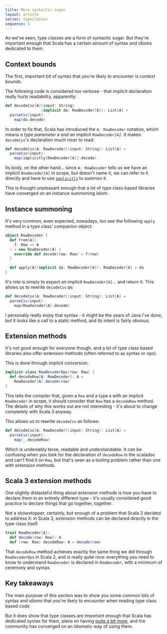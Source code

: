 ```yaml
---
title: More syntactic sugar
layout: article
series: typeclasses
sequence: 5
---
```


As we've seen, type classes are a form of syntactic sugar. But they're important enough that Scala has a certain amount of syntax and idioms dedicated to them.

## Context bounds

The first, important bit of syntax that you're likely to encounter is _context bounds_.

The following code is considered too verbose - that implicit declaration really hurts readability, apparently:

```scala
def decodeCsv[A](input: String)
                (implicit da: RowDecoder[A]): List[A] =
  parseCsv(input).
    map(da.decode)
```

In order to fix that, Scala has introduced the `A: RowDecoder` notation, which means _a type parameter `A` and an implicit `RowDecoder[A]`_. It makes `decodeCsv`'s declaration much nicer to read:

```scala
def decodeCsv[A: RowDecoder](input: String): List[A] =
  parseCsv(input).
    map(implicitly[RowDecoder[A]].decode)
```

Its body, on the other hand... since `A: RowDecoder` tells us we have an implicit `RowDecoder[A]` in scope, but doesn't name it, we can refer to it directly and have to use [`implicitly`] to summon it.

This is thought unpleasant enough that a lot of type class based libraries have converged on an instance summoning idiom.

## Instance summoning

It's very common, even expected, nowadays, too see the following `apply` method in a type class' companion object:

```scala
object RowDecoder {
  def from[A](
    f: Row => A
  ) = new RowDecoder[A] {
    override def decode(row: Row) = f(row)
  }

  def apply[A](implicit da: RowDecoder[A]): RowDecoder[A] = da
}
```

It's role is simply to expect an implicit `RowDecoder[A]`... and return it. This allows us to rewrite `decodeCsv` as:

```scala
def decodeCsv[A: RowDecoder](input: String): List[A] =
  parseCsv(input).
    map(RowDecoder[A].decode)
```

I personally really enjoy that syntax - it might be the years of Java I've done, but it looks like a call to a static method, and its intent is fairly obvious.

## Extension methods

It's not good enough for everyone though, and a lot of type class based libraries also offer extension methods (often referred to as syntax or ops).

This is done through implicit conversion:

```scala
implicit class RowDecoderOps(row: Row) {
  def decodeRow[A: RowDecoder]: A =
    RowDecoder[A].decode(row)
}
```

This tells the compiler that, given a `Row` and a type `A` with an implicit `RowDecoder` in scope, it should consider that `Row` has a `decodeRow` method. The details of why this works out are not interesting - it's about to change completely with Scala 3 anyway.

This allows us to rewrite `decodeCsv` as follows:

```scala
def decodeCsv[A: RowDecoder](input: String): List[A] =
  parseCsv(input).
    map(_.decodeRow)
```

Which is undeniably terse, readable and understandable. It *can* be confusing when you look for the declaration of `decodeRow` in the scaladoc and can't find it on `Row`, but that's seen as a tooling problem rather than one with extension methods.

## Scala 3 extension methods

One slightly distasteful thing about extension methods is how you have to declare them in an entirely different type - it's usually considered good practice to declare things that go together, together.

Not a showstopper, certainly, but enough of a problem that Scala 3 decided to address it: in Scala 3, extension methods can be declared directly in the type class itself.

```scala
trait RowDecoder[A]:
  def decode(row: Row): A
  def (row: Row) decodeRow: A = decode(row)
```

That `decodeRow` method achieves exactly the same thing we did through `RowDecoderOps` in Scala 2, and is really quite nice: everything  you need to know to understand `RowDecoder` is declared in `RowDecoder`, with a minimum of ceremony and syntax.

## Key takeaways

The main purpose of this section was to show you some common bits of syntax and idioms that you're likely to encounter when reading type class based code.

But it does show that type classes are important enough that Scala has dedicated syntax for them, plans on having [quite a bit more](https://dotty.epfl.ch/docs/reference/contextual/typeclasses.html), and the community has converged on an idiomatic way of using them.

[`implicitly`]:https://www.scala-lang.org/api/current/scala/Predef$.html#implicitly[T](implicite:T):T

